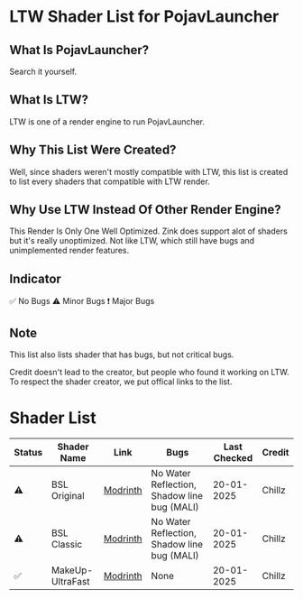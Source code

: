 # LTW Shader List for PojavLauncher
## What Is PojavLauncher?
Search it yourself.
## What Is LTW?
LTW is one of a render engine to run PojavLauncher.
## Why This List Were Created?
Well, since shaders weren't mostly compatible with LTW, this list is created to list every shaders that compatible with LTW render.
## Why Use LTW Instead Of Other Render Engine?
This Render Is Only One Well Optimized. Zink does support alot of shaders but it's really unoptimized. Not like LTW, which still have bugs and unimplemented render features.
## Indicator
✅ No Bugs
⚠️ Minor Bugs
❗ Major Bugs
## Note
This list also lists shader that has bugs, but not critical bugs.

Credit doesn't lead to the creator, but people who found it working on LTW. To respect the shader creator, we put offical links to the list.
# Shader List
| Status | Shader Name | Link | Bugs | Last Checked | Credit |
|--------|-------------|------|------|--------------|--------|
|⚠️|BSL Original|[Modrinth](https://modrinth.com/shader/bsl-shaders)|No Water Reflection, Shadow line bug (MALI)|20-01-2025|Chillz|
|⚠️|BSL Classic|[Modrinth](https://modrinth.com/shader/bsl-shaders-classic)|No Water Reflection, Shadow line bug (MALI)|20-01-2025|Chillz|
|✅|MakeUp-UltraFast|[Modrinth](https://modrinth.com/shader/makeup-ultra-fast-shaders)|None|20-01-2025|Chillz|
